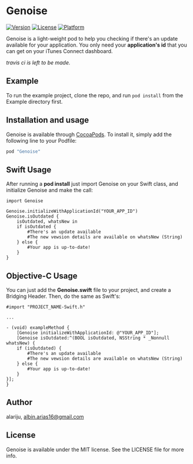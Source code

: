 # Genoise
[![Version](https://img.shields.io/cocoapods/v/Genoise.svg?style=flat)](http://cocoapods.org/pods/Genoise)
[![License](https://img.shields.io/cocoapods/l/Genoise.svg?style=flat)](http://cocoapods.org/pods/Genoise)
[![Platform](https://img.shields.io/cocoapods/p/Genoise.svg?style=flat)](http://cocoapods.org/pods/Genoise)

Genoise is a light-weight pod to help you checking if there's an update available for your application.
You only need your **application's id** that you can get on your iTunes Connect dashboard.

_travis ci is left to be made._

## Example

To run the example project, clone the repo, and run `pod install` from the Example directory first.

## Installation and usage

Genoise is available through [CocoaPods](http://cocoapods.org). To install
it, simply add the following line to your Podfile:

```ruby
pod "Genoise"
```

## Swift Usage

After running a **pod install** just import Genoise on your Swift class, and initialize Genoise and make the call:

	import Genoise
    
    Genoise.initializeWithApplicationId("YOUR_APP_ID")
    Genoise.isOutdated {
    	isOutdated, whatsNew in
        if isOutdated {
        	#There's an update available
            #The new vewsion details are available on whatsNew (String)
        } else {
        	#Your app is up-to-date!
        }
    }

## Objective-C Usage

You can just add the **Genoise.swift** file to your project, and create a Bridging Header. Then, do the same as Swift's:

	#import "PROJECT_NAME-Swift.h"
    
    ...
    
    - (void) exampleMethod {
    	[Genoise initializeWithApplicationId: @"YOUR_APP_ID"];
        [Genoise isOutdated:^(BOOL isOutdated, NSString * _Nonnull whatsNew) {
        if (isOutdated) {
        	#There's an update available
            #The new vewsion details are available on whatsNew (String)
        } else {
	        #Your app is up-to-date!
        }
    }];
    }

## Author

alariju, albin.arias16@gmail.com

## License

Genoise is available under the MIT license. See the LICENSE file for more info.
